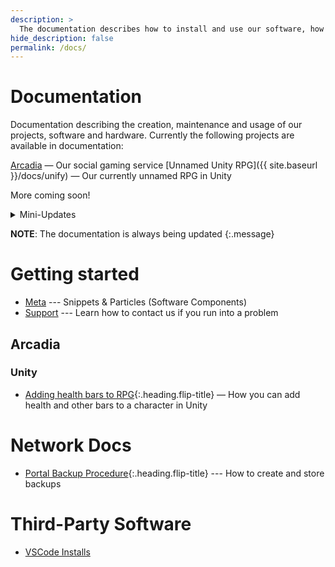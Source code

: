 ```yaml
---
description: >
  The documentation describes how to install and use our software, how to contribute and what our software/hardware does and how it works
hide_description: false
permalink: /docs/
---
```


# Documentation
Documentation describing the creation, maintenance and usage of our projects, software and hardware. Currently the following projects are available in documentation:

[Arcadia](#arcadia) — Our social gaming service
[Unnamed Unity RPG]({{ site.baseurl }}/docs/unify) — Our currently unnamed RPG in Unity

More coming soon!

<details><summary>Mini-Updates</summary>
<iframe style="width: 90%; height: 1000px; overflow: show;" src="https://cli.skinetics.tech/f03618a962d94c7a8dc742c85d34c3b5" width="100%" height="1000" scrolling="yes">IFrame</iframe>
</details>

**NOTE**: The documentation is always being updated
{:.message}

# Getting started
* [Meta](http://larbuckle.glitch.me) --- Snippets & Particles (Software Components)
* [Support](/stellarios/support/) --- Learn how to contact us if you run into a problem

## Arcadia
### Unity
* [Adding health bars to RPG]{:.heading.flip-title} — How you can add health and other bars to a character in Unity

# Network Docs
* [Portal Backup Procedure]{:.heading.flip-title} --- How to create and store backups

# Third-Party Software
* [VSCode Installs](/stellarios/docs/vscode/)


[install]: install.md
[upgrade]: upgrade.md
[config]: config.md
[Adding health bars to RPG]: bars.md
[writing]: writing.md
[scripts]: scripts.md
[build]: build.md
[advanced]: advanced.md
[LICENSE]: ../LICENSE.md
[NOTICE]: ../NOTICE.md
[CHANGELOG]: ../CHANGELOG.md
[Portal Backup Procedure]: ../portalbackup.md
